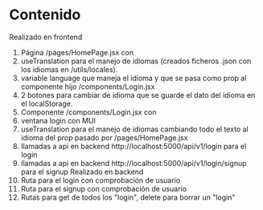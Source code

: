 # Contenido
Realizado en frontend
1. Página /pages/HomePage.jsx con
  1. useTranslation para el manejo de idiomas (creados ficheros .json con los idiomas en /utils/locales).
  2. variable language que maneja el idioma y que se pasa como prop al componente hijo /components/Login.jsx
  3. 2 botones para cambiar de idioma que se guarde el dato del idioma en el localStorage.
2. Componente /components/Login.jsx con
  1. ventana login con MUI
  2. useTranslation para el manejo de idiomas cambiando todo el texto al idioma del prop pasado por /pages/HomePage.jsx
  3. llamadas a api en backend http://localhost:5000/api/v1/login para el login
  4. llamadas a api en backend http://localhost:5000/api/v1/login/signup para el signup
Realizado en backend
1. Ruta para el login con comprobación de usuario
2. Ruta para el signup con comprobación de usuario
3. Rutas para get de todos los "login", delete para borrar un "login"

